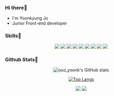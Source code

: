 ### Hi there👋

- I'm Yoonkyung Jo
- Junior Front-end developer

### Skills🚀
<p align="center">
<img src="https://img.shields.io/badge/Javascript-F7DF1E?style=flat-square&logo=JavaScript&logoColor=white"/>
<img src="https://img.shields.io/badge/React.js-61DAFB?style=flat-square&logo=React&logoColor=white"/>
<img src="https://img.shields.io/badge/Reduxjs-764ABC?style=flat-square&logo=Redux&logoColor=white"/>
<img src="https://img.shields.io/badge/Vue.js-4FC08D?style=flat-square&logo=Vue.js&logoColor=white"/>
<img src="https://img.shields.io/badge/styled components-DB7093?style=flat-square&logo=styled-components&logoColor=white"/>
<img src="https://img.shields.io/badge/firebase-FFCA28?style=flat-square&logo=Firebase&logoColor=white"/>
<img src="https://img.shields.io/badge/spring-6DB33F?style=flat-square&logo=Spring&logoColor=white"/>
<img src="https://img.shields.io/badge/Oracle-F80000?style=flat-square&logo=Oracle&logoColor=white"/>
<img src="https://img.shields.io/badge/MongoDB-47A248?tyle=flat-square&logo=MongoDB&logoColor=white"/>
</p>

### Github Stats🌼

<div align="center">

![ouo_yoonk's GitHub stats](https://github-readme-stats.vercel.app/api?username=yooooonk&show_icons=true&theme=radical)

[![Top Langs](https://github-readme-stats.vercel.app/api/top-langs/?username=yooooonk&layout=compact)](https://github.com/yooooonk/github-readme-stats)

</div>

<p align="center">
  <a href="https://velog.io/@ouo_yoonk"><img src="https://img.shields.io/badge/Blog-11B48A?style=flat-square&logo=Vimeo&logoColor=white&link=https://velog.io/@ouo_yoonk"/></a>  
  <a href="mailto:joyk9251@gmail.com"><img src="https://img.shields.io/badge/Gmail-d14836?style=flat-square&logo=Gmail&logoColor=white&link=joyk9251@gmail.com"/></a>
</p>
